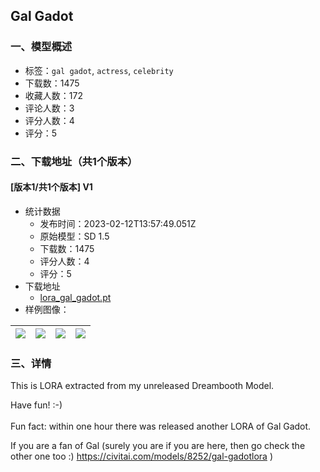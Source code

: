 ## Gal Gadot
### 一、模型概述

- 标签：`gal gadot`, `actress`, `celebrity`
- 下载数：1475
- 收藏人数：172
- 评论人数：3
- 评分人数：4
- 评分：5

### 二、下载地址（共1个版本）

#### [版本1/共1个版本] V1

- 统计数据
  - 发布时间：2023-02-12T13:57:49.051Z
  - 原始模型：SD 1.5
  - 下载数：1475
  - 评分人数：4
  - 评分：5
- 下载地址
  - [lora_gal_gadot.pt](https://civitai.com/api/download/models/9748)
- 样例图像：

| <img src="https://image.civitai.com/xG1nkqKTMzGDvpLrqFT7WA/493e5134-6a34-4667-9bee-e074fbdbee00/width=450/94488.jpeg" /> | <img src="https://image.civitai.com/xG1nkqKTMzGDvpLrqFT7WA/cc50fe3c-4b8f-445d-9b75-5fd916f36000/width=450/94505.jpeg" /> | <img src="https://image.civitai.com/xG1nkqKTMzGDvpLrqFT7WA/0aeaa575-16d9-4447-92db-1b429a9daa00/width=450/94507.jpeg" /> | <img src="https://image.civitai.com/xG1nkqKTMzGDvpLrqFT7WA/83d511f6-9ecf-4096-7a79-d53bef627400/width=450/94506.jpeg" /> |
| ---- | ---- | ---- | ---- |


### 三、详情
<p>This is LORA extracted from my unreleased Dreambooth Model.</p><p></p><p>Have fun! :-)<br /><br />Fun fact: within one hour there was released another LORA of Gal Gadot.</p><p>If you are a fan of Gal (surely you are if you are here, then go check the other one too :) <a target="_blank" rel="ugc" href="https://civitai.com/models/8252/gal-gadotlora">https://civitai.com/models/8252/gal-gadotlora</a> )</p>